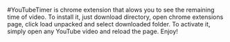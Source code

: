 #YouTubeTimer is chrome extension that alows you to see the remaining time of video. 
To install it, just download directory, open chrome extensions page, click load unpacked and select downloaded folder. 
To activate it, simply open any YouTube video and reload the page. Enjoy!
